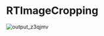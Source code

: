 # RTImageCropping
![output_z3qjmv](https://cloud.githubusercontent.com/assets/15356760/19115905/4fac9e8e-8b31-11e6-8016-4a8810ef4975.gif)
